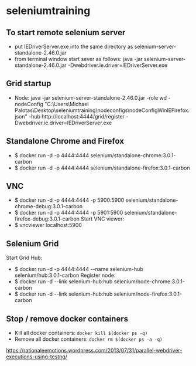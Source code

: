 # seleniumtraining

## To start remote selenium server
- put IEDriverServer.exe into the same directory as selenium-server-standalone-2.46.0.jar
- from terminal window start sever as follows: java -jar selenium-server-standalone-2.46.0.jar -Dwebdriver.ie.driver=IEDriverServer.exe


## Grid startup
- Node: java -jar selenium-server-standalone-2.46.0.jar -role wd -nodeConfig "C:\Users\Michael Palotas\Desktop\seleniumtraining\nodeconfigs\nodeConfigWinIEFirefox.json" -hub http://localhost:4444/grid/register -Dwebdriver.ie.driver=IEDriverServer.exe

## Standalone Chrome and Firefox
- $ docker run -d -p 4444:4444 selenium/standalone-chrome:3.0.1-carbon
- $ docker run -d -p 4444:4444 selenium/standalone-firefox:3.0.1-carbon

## VNC 
- $ docker run -d -p 4444:4444 -p 5900:5900 selenium/standalone-chrome-debug:3.0.1-carbon
- $ docker run -d -p 4444:4444 -p 5901:5900 selenium/standalone-firefox-debug:3.0.1-carbon
Start VNC viewer:
- $ vncviewer localhost:5900



## Selenium Grid 
Start Grid Hub: 
- $ docker run -d -p 4444:4444 --name selenium-hub selenium/hub:3.0.1-carbon
Register node:
- $ docker run -d --link selenium-hub:hub selenium/node-chrome:3.0.1-carbon
- $ docker run -d --link selenium-hub:hub selenium/node-firefox:3.0.1-carbon

## Stop / remove docker containers
- Kill all docker containers: ```docker kill $(docker ps -q)```
- Remove all docker containers: ```docker rm $(docker ps -a -q)```

https://rationaleemotions.wordpress.com/2013/07/31/parallel-webdriver-executions-using-testng/
